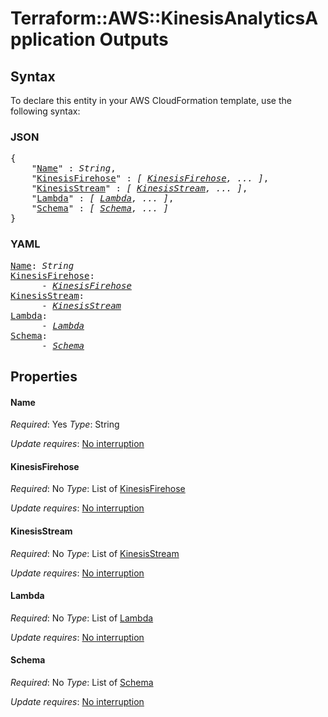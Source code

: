 # Terraform::AWS::KinesisAnalyticsApplication Outputs

## Syntax

To declare this entity in your AWS CloudFormation template, use the following syntax:

### JSON

<pre>
{
    "<a href="#name" title="Name">Name</a>" : <i>String</i>,
    "<a href="#kinesisfirehose" title="KinesisFirehose">KinesisFirehose</a>" : <i>[ <a href="outputs-kinesisfirehose.md">KinesisFirehose</a>, ... ]</i>,
    "<a href="#kinesisstream" title="KinesisStream">KinesisStream</a>" : <i>[ <a href="outputs-kinesisstream.md">KinesisStream</a>, ... ]</i>,
    "<a href="#lambda" title="Lambda">Lambda</a>" : <i>[ <a href="outputs-lambda.md">Lambda</a>, ... ]</i>,
    "<a href="#schema" title="Schema">Schema</a>" : <i>[ <a href="outputs-schema.md">Schema</a>, ... ]</i>
}
</pre>

### YAML

<pre>
<a href="#name" title="Name">Name</a>: <i>String</i>
<a href="#kinesisfirehose" title="KinesisFirehose">KinesisFirehose</a>: <i>
      - <a href="outputs-kinesisfirehose.md">KinesisFirehose</a></i>
<a href="#kinesisstream" title="KinesisStream">KinesisStream</a>: <i>
      - <a href="outputs-kinesisstream.md">KinesisStream</a></i>
<a href="#lambda" title="Lambda">Lambda</a>: <i>
      - <a href="outputs-lambda.md">Lambda</a></i>
<a href="#schema" title="Schema">Schema</a>: <i>
      - <a href="outputs-schema.md">Schema</a></i>
</pre>

## Properties

#### Name

_Required_: Yes
_Type_: String

_Update requires_: [No interruption](https://docs.aws.amazon.com/AWSCloudFormation/latest/UserGuide/using-cfn-updating-stacks-update-behaviors.html#update-no-interrupt)

#### KinesisFirehose

_Required_: No
_Type_: List of <a href="outputs-kinesisfirehose.md">KinesisFirehose</a>

_Update requires_: [No interruption](https://docs.aws.amazon.com/AWSCloudFormation/latest/UserGuide/using-cfn-updating-stacks-update-behaviors.html#update-no-interrupt)

#### KinesisStream

_Required_: No
_Type_: List of <a href="outputs-kinesisstream.md">KinesisStream</a>

_Update requires_: [No interruption](https://docs.aws.amazon.com/AWSCloudFormation/latest/UserGuide/using-cfn-updating-stacks-update-behaviors.html#update-no-interrupt)

#### Lambda

_Required_: No
_Type_: List of <a href="outputs-lambda.md">Lambda</a>

_Update requires_: [No interruption](https://docs.aws.amazon.com/AWSCloudFormation/latest/UserGuide/using-cfn-updating-stacks-update-behaviors.html#update-no-interrupt)

#### Schema

_Required_: No
_Type_: List of <a href="outputs-schema.md">Schema</a>

_Update requires_: [No interruption](https://docs.aws.amazon.com/AWSCloudFormation/latest/UserGuide/using-cfn-updating-stacks-update-behaviors.html#update-no-interrupt)

